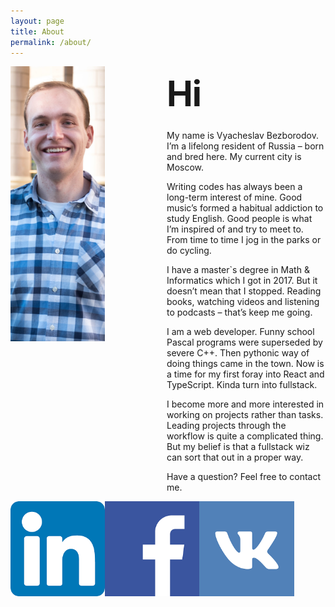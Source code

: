 ```yaml
---
layout: page
title: About
permalink: /about/
---
```


<style type="text/css" media="screen">
  .container {
    margin: 10px auto;
    margin-left: 250px;
    max-width: 600px;
    text-align: left;
  }
  h1 {
    margin: 30px 0;
    font-size: 4em;
    line-height: 1;
    letter-spacing: -1px;
  }
  img {
    float: left;
    width: 30%;
    height: auto;
  }
  img[src*="#social"] {
    float: left;
    width: 5%;
    height: auto;
    margin-right: 5px;
  }
</style>

![](/assets/img/about/ava.jpg)

<div class="container">
  <h1>Hi</h1>

  <p>My name is Vyacheslav Bezborodov. I’m a lifelong resident of Russia – born and bred here. My current city is Moscow.</p>

  <p>Writing codes has always been a long-term interest of mine. Good music’s formed a habitual addiction to study English. Good people is what I’m inspired of and try to meet to. From time to time I jog in the parks or do cycling.</p>

  <p>I have a master`s degree in Math & Informatics which I got in 2017. But it doesn’t mean that I stopped. Reading books, watching videos and listening to podcasts – that’s keep me going.</p>

  <p>I am a web developer. Funny school Pascal programs were superseded by severe C++. Then pythonic way of doing things came in the town. Now is a time for my first foray into React and TypeScript. Kinda turn into fullstack.</p>

  <p>I become more and more interested in working on projects rather than tasks. Leading projects through the workflow is quite a complicated thing. But my belief is that a fullstack wiz can sort that out in a proper way.</p>

  <p>Have a question? Feel free to contact me.</p>
</div>

[![](/assets/img/about/linkedin.png#social)](https://www.linkedin.com/in/vyacheslav-bezborodov/)

[![](/assets/img/about/fb.png#social)](https://www.facebook.com/viacheslav.bezborodov)

[![](/assets/img/about/vk.png#social)](https://vk.com/vyacheslav.bezborodov)

